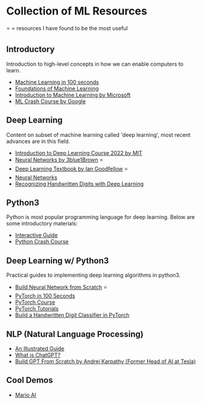 # Collection of ML Resources
⭐ = resources I have found to be the most useful

## Introductory
Introduction to high-level concepts in how we can enable computers to learn.
- [Machine Learning in 100 seconds](https://www.youtube.com/watch?v=PeMlggyqz0Y) 
- [Foundations of Machine Learning](https://bloomberg.github.io/foml/#about) 
- [Introduction to Machine Learning by Microsoft](https://learn.microsoft.com/en-us/training/paths/machine-learning-foundations-using-data-science/) 
- [ML Crash Course by Google](https://developers.google.com/machine-learning/crash-course) 

## Deep Learning
Content on subset of machine learning called 'deep learning', most recent advances are in this field.
- [Introduction to Deep Learning Course 2022 by MIT](https://www.youtube.com/playlist?list=PLnf8FfxdNzGaT4xugRpYEvd0x2oK5niOB)
- [Neural Networks by 3blue1Brown](https://www.youtube.com/playlist?list=PLZHQObOWTQDNU6R1_67000Dx_ZCJB-3pi) ⭐
- [Deep Learning Textbook by Ian Goodfellow](https://www.deeplearningbook.org/) ⭐
- [Neural Networks](https://cs231n.github.io/)
- [Recognizing Handwritten Digits with Deep Learning](http://neuralnetworksanddeeplearning.com/chap1.html)

## Python3
Python is most popular programming language for deep learning. Below are some introductory materials:
- [Interactive Guide](https://www.learnpython.org/)
- [Python Crash Course](https://www.youtube.com/watch?v=kqtD5dpn9C8)

## Deep Learning w/ Python3
Practical guides to implementing deep learning algorithms in python3. 
- [Build Neural Network from Scratch](https://www.youtube.com/watch?v=w8yWXqWQYmU) ⭐
- [PyTorch in 100 Seconds](https://www.youtube.com/watch?v=ORMx45xqWkA&pp=ygUcZGVlcCBsZWFybmluZyBjb3Vyc2UgcHl0b3JjaA%3D%3D)
- [PyTorch Course](https://www.youtube.com/playlist?list=PLqnslRFeH2UrcDBWF5mfPGpqQDSta6VK4)
- [PyTorch Tutorials](https://pytorch.org/tutorials/)
- [Build a Handwritten Digit Classifier in PyTorch](https://nextjournal.com/gkoehler/pytorch-mnist)

## NLP (Natural Language Processing)
- [An Illustrated Guide](https://jalammar.github.io/illustrated-word2vec/)
- [What is ChatGPT?](https://writings.stephenwolfram.com/2023/02/what-is-chatgpt-doing-and-why-does-it-work/)
- [Build GPT From Scratch by Andrej Karpathy (Former Head of AI at Tesla)](https://www.youtube.com/watch?v=kCc8FmEb1nY)

## Cool Demos
- [Mario AI](https://www.youtube.com/watch?v=qv6UVOQ0F44&t=11s)
